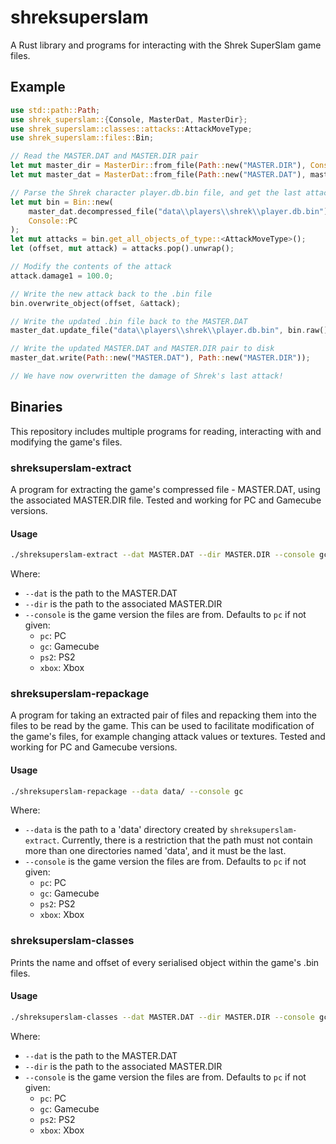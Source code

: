 # shreksuperslam

A Rust library and programs for interacting with the Shrek SuperSlam game files.

## Example

```rust
use std::path::Path;
use shrek_superslam::{Console, MasterDat, MasterDir};
use shrek_superslam::classes::attacks::AttackMoveType;
use shrek_superslam::files::Bin;

// Read the MASTER.DAT and MASTER.DIR pair
let mut master_dir = MasterDir::from_file(Path::new("MASTER.DIR"), Console::PC).unwrap();
let mut master_dat = MasterDat::from_file(Path::new("MASTER.DAT"), master_dir).unwrap();

// Parse the Shrek character player.db.bin file, and get the last attack
let mut bin = Bin::new(
    master_dat.decompressed_file("data\\players\\shrek\\player.db.bin").unwrap(),
    Console::PC
);
let mut attacks = bin.get_all_objects_of_type::<AttackMoveType>();
let (offset, mut attack) = attacks.pop().unwrap();

// Modify the contents of the attack
attack.damage1 = 100.0;

// Write the new attack back to the .bin file
bin.overwrite_object(offset, &attack);

// Write the updated .bin file back to the MASTER.DAT
master_dat.update_file("data\\players\\shrek\\player.db.bin", bin.raw()).unwrap();

// Write the updated MASTER.DAT and MASTER.DIR pair to disk
master_dat.write(Path::new("MASTER.DAT"), Path::new("MASTER.DIR"));

// We have now overwritten the damage of Shrek's last attack!
```

## Binaries

This repository includes multiple programs for reading, interacting with and
modifying the game's files.

### shreksuperslam-extract

A program for extracting the game's compressed file - MASTER.DAT, using the
associated MASTER.DIR file. Tested and working for PC and Gamecube versions.

#### Usage

```sh
./shreksuperslam-extract --dat MASTER.DAT --dir MASTER.DIR --console gc
```

Where:

* `--dat` is the path to the MASTER.DAT
* `--dir` is the path to the associated MASTER.DIR
* `--console` is the game version the files are from. Defaults to `pc` if not given:
   - `pc`: PC
   - `gc`: Gamecube
   - `ps2`: PS2
   - `xbox`: Xbox

### shreksuperslam-repackage

A program for taking an extracted pair of files and repacking them into the
files to be read by the game. This can be used to facilitate modification of the
game's files, for example changing attack values or textures. Tested and working
for PC and Gamecube versions.

#### Usage

```sh
./shreksuperslam-repackage --data data/ --console gc
```

Where:

* `--data` is the path to a 'data' directory created by `shreksuperslam-extract`.
 Currently, there is a restriction that the path must not contain more than one
 directories named 'data', and it must be the last.
* `--console` is the game version the files are from. Defaults to `pc` if not given:
   - `pc`: PC
   - `gc`: Gamecube
   - `ps2`: PS2
   - `xbox`: Xbox

### shreksuperslam-classes

Prints the name and offset of every serialised object within the game's .bin
files.

#### Usage

```sh
./shreksuperslam-classes --dat MASTER.DAT --dir MASTER.DIR --console gc
```

Where:

* `--dat` is the path to the MASTER.DAT
* `--dir` is the path to the associated MASTER.DIR
* `--console` is the game version the files are from. Defaults to `pc` if not given:
   - `pc`: PC
   - `gc`: Gamecube
   - `ps2`: PS2
   - `xbox`: Xbox